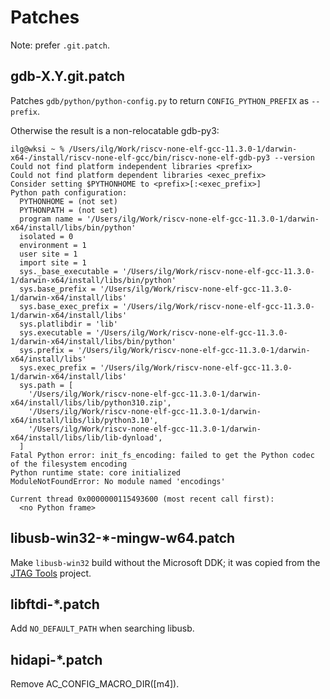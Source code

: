 # Patches

Note: prefer `.git.patch`.

## gdb-X.Y.git.patch

Patches `gdb/python/python-config.py` to return `CONFIG_PYTHON_PREFIX`
as `--prefix`.

Otherwise the result is a non-relocatable gdb-py3:

```console
ilg@wksi ~ % /Users/ilg/Work/riscv-none-elf-gcc-11.3.0-1/darwin-x64-/install/riscv-none-elf-gcc/bin/riscv-none-elf-gdb-py3 --version
Could not find platform independent libraries <prefix>
Could not find platform dependent libraries <exec_prefix>
Consider setting $PYTHONHOME to <prefix>[:<exec_prefix>]
Python path configuration:
  PYTHONHOME = (not set)
  PYTHONPATH = (not set)
  program name = '/Users/ilg/Work/riscv-none-elf-gcc-11.3.0-1/darwin-x64/install/libs/bin/python'
  isolated = 0
  environment = 1
  user site = 1
  import site = 1
  sys._base_executable = '/Users/ilg/Work/riscv-none-elf-gcc-11.3.0-1/darwin-x64/install/libs/bin/python'
  sys.base_prefix = '/Users/ilg/Work/riscv-none-elf-gcc-11.3.0-1/darwin-x64/install/libs'
  sys.base_exec_prefix = '/Users/ilg/Work/riscv-none-elf-gcc-11.3.0-1/darwin-x64/install/libs'
  sys.platlibdir = 'lib'
  sys.executable = '/Users/ilg/Work/riscv-none-elf-gcc-11.3.0-1/darwin-x64/install/libs/bin/python'
  sys.prefix = '/Users/ilg/Work/riscv-none-elf-gcc-11.3.0-1/darwin-x64/install/libs'
  sys.exec_prefix = '/Users/ilg/Work/riscv-none-elf-gcc-11.3.0-1/darwin-x64/install/libs'
  sys.path = [
    '/Users/ilg/Work/riscv-none-elf-gcc-11.3.0-1/darwin-x64/install/libs/lib/python310.zip',
    '/Users/ilg/Work/riscv-none-elf-gcc-11.3.0-1/darwin-x64/install/libs/lib/python3.10',
    '/Users/ilg/Work/riscv-none-elf-gcc-11.3.0-1/darwin-x64/install/libs/lib/lib-dynload',
  ]
Fatal Python error: init_fs_encoding: failed to get the Python codec of the filesystem encoding
Python runtime state: core initialized
ModuleNotFoundError: No module named 'encodings'

Current thread 0x0000000115493600 (most recent call first):
  <no Python frame>
```

## libusb-win32-*-mingw-w64.patch

Make `libusb-win32` build without the Microsoft DDK; it was copied from the [JTAG Tools](https://gitorious.org/jtag-tools/openocd-mingw-build-scripts) project.

## libftdi-*.patch

Add `NO_DEFAULT_PATH` when searching libusb.

## hidapi-*.patch

Remove AC_CONFIG_MACRO_DIR([m4]).
